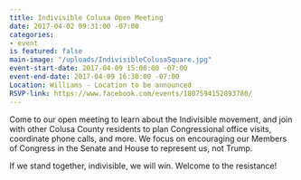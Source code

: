 ```yaml
---
title: Indivisible Colusa Open Meeting
date: 2017-04-02 09:31:00 -07:00
categories:
- event
is featured: false
main-image: "/uploads/IndivisibleColusaSquare.jpg"
event-start-date: 2017-04-09 15:00:00 -07:00
event-end-date: 2017-04-09 16:30:00 -07:00
Location: Williams - Location to be announced
RSVP-link: https://www.facebook.com/events/1807594152893780/
---
```


Come to our open meeting to learn about the Indivisible movement, and join with other Colusa County residents to plan Congressional office visits, coordinate phone calls, and more. We focus on encouraging our Members of Congress in the Senate and House to represent us, not Trump. 

If we stand together, indivisible, we will win. Welcome to the resistance! 